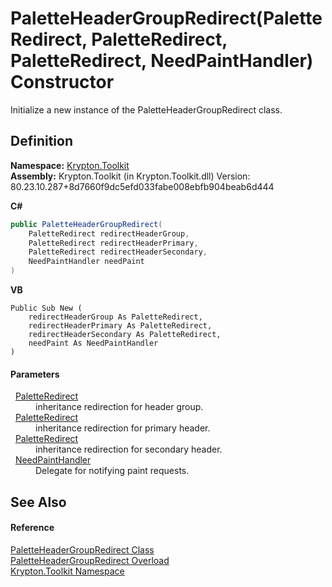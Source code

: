 # PaletteHeaderGroupRedirect(PaletteRedirect, PaletteRedirect, PaletteRedirect, NeedPaintHandler) Constructor


Initialize a new instance of the PaletteHeaderGroupRedirect class.



## Definition
**Namespace:** <a href="79d2eac2-21f4-54ff-7552-b20c33c30600.md">Krypton.Toolkit</a>  
**Assembly:** Krypton.Toolkit (in Krypton.Toolkit.dll) Version: 80.23.10.287+8d7660f9dc5efd033fabe008ebfb904beab6d444

**C#**
``` C#
public PaletteHeaderGroupRedirect(
	PaletteRedirect redirectHeaderGroup,
	PaletteRedirect redirectHeaderPrimary,
	PaletteRedirect redirectHeaderSecondary,
	NeedPaintHandler needPaint
)
```
**VB**
``` VB
Public Sub New ( 
	redirectHeaderGroup As PaletteRedirect,
	redirectHeaderPrimary As PaletteRedirect,
	redirectHeaderSecondary As PaletteRedirect,
	needPaint As NeedPaintHandler
)
```



#### Parameters
<dl><dt>  <a href="eb4bd14d-b283-a570-c104-b4d55603d473.md">PaletteRedirect</a></dt><dd>inheritance redirection for header group.</dd><dt>  <a href="eb4bd14d-b283-a570-c104-b4d55603d473.md">PaletteRedirect</a></dt><dd>inheritance redirection for primary header.</dd><dt>  <a href="eb4bd14d-b283-a570-c104-b4d55603d473.md">PaletteRedirect</a></dt><dd>inheritance redirection for secondary header.</dd><dt>  <a href="33f685bd-f838-7c82-3e84-2827dccd141e.md">NeedPaintHandler</a></dt><dd>Delegate for notifying paint requests.</dd></dl>

## See Also


#### Reference
<a href="4c7e4295-21e1-e2df-73ea-f0392172c7cb.md">PaletteHeaderGroupRedirect Class</a>  
<a href="174b6c70-7750-6cdd-5b38-93749ac376b3.md">PaletteHeaderGroupRedirect Overload</a>  
<a href="79d2eac2-21f4-54ff-7552-b20c33c30600.md">Krypton.Toolkit Namespace</a>  
